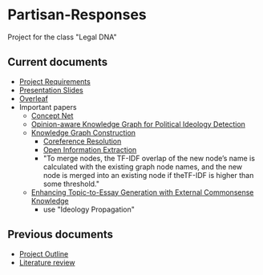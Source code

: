 # Partisan-Responses
Project for the class "Legal DNA"
## Current documents
- [Project Requirements](https://docs.google.com/document/d/1oli_He_bl7CpDNeu28eJwPZsJZV_k54V2JeaPlcVBsA/edit)
- [Presentation Slides](https://onedrive.live.com/view.aspx?resid=21EE5321D6A4986A!361&ithint=file%2cpptx&authkey=!AAn1lkz6gSD4Ir8)
- [Overleaf](https://www.overleaf.com/5123236762bxkmsnvkdqpz)
- Important papers
  - [Concept Net](https://github.com/commonsense/conceptnet5/wiki)
  - [Opinion-aware Knowledge Graph for Political Ideology Detection](https://www.ijcai.org/Proceedings/2017/0510.pdf)
  - [Knowledge Graph Construction](https://hal.archives-ouvertes.fr/hal-02277063/document)
      - [Coreference Resolution](https://github.com/huggingface/neuralcoref)
      - [Open Information Extraction](https://demo.allennlp.org/open-information-extraction)
      - "To merge nodes, the TF-IDF overlap of the new node’s name is calculated with the existing graph node names, and the new node is merged into an existing node if theTF-IDF  is  higher  than  some  threshold."
   - [Enhancing Topic-to-Essay Generation with External Commonsense
Knowledge](https://www.aclweb.org/anthology/P19-1193.pdf)
      - use "Ideology Propagation"
    
## Previous documents
- [Project Outline](https://www.overleaf.com/project/5eabebaef0d47900012253bd)
- [Literature review](https://docs.google.com/document/d/1O67hMCx_QVKqwtD37Z5VG0HoG6dzGNdqi_v0SSvpgok/edit)
